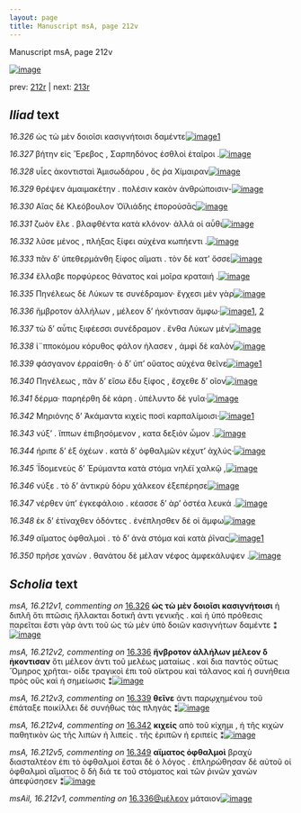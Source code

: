 ```yaml
---
layout: page
title: Manuscript msA, page 212v
---
```


Manuscript msA, page 212v

[![image](http://www.homermultitext.org/iipsrv?OBJ=IIP,1.0&FIF=/project/homer/pyramidal/deepzoom/hmt/vaimg/2017a/VA212VN_0714.tif&WID=100&CVT=JPEG)](http://www.homermultitext.org/ict2/?urn=urn:cite2:hmt:vaimg.2017a:VA212VN_0714)

prev:  [212r](../212r) | next:  [213r](../213r)

## *Iliad* text

*16.326* <a id="16.326"/> ὡς τὼ μὲν δοιοῖσι κασιγνήτοισι δαμέντε[![image](http://www.homermultitext.org/iipsrv?OBJ=IIP,1.0&FIF=/project/homer/pyramidal/deepzoom/hmt/vaimg/2017a/VA212VN_0714.tif&RGN=0.505,0.223,0.383,0.0255&WID=1000&CVT=JPEG)](http://www.homermultitext.org/ict2/?urn=urn:cite2:hmt:vaimg.2017a:VA212VN_0714@0.505,0.223,0.383,0.0255)[1](#msA_16.212v1)

*16.327* <a id="16.327"/> βήτην εἰς Ἔρεβος , Σαρπηδόνος ἐσθλοὶ ἑταῖροι .[![image](http://www.homermultitext.org/iipsrv?OBJ=IIP,1.0&FIF=/project/homer/pyramidal/deepzoom/hmt/vaimg/2017a/VA212VN_0714.tif&RGN=0.504,0.2455,0.407,0.021&WID=1000&CVT=JPEG)](http://www.homermultitext.org/ict2/?urn=urn:cite2:hmt:vaimg.2017a:VA212VN_0714@0.504,0.2455,0.407,0.021)

*16.328* <a id="16.328"/> υἷες ἀκοντισταὶ Ἀμισωδάρου , ὅς ῥα Χίμαιραν[![image](http://www.homermultitext.org/iipsrv?OBJ=IIP,1.0&FIF=/project/homer/pyramidal/deepzoom/hmt/vaimg/2017a/VA212VN_0714.tif&RGN=0.504,0.2635,0.385,0.0263&WID=1000&CVT=JPEG)](http://www.homermultitext.org/ict2/?urn=urn:cite2:hmt:vaimg.2017a:VA212VN_0714@0.504,0.2635,0.385,0.0263)

*16.329* <a id="16.329"/> θρέψεν ἀμαιμακέτην . πολέσιν κακὸν ἀνθρώποισιν-[![image](http://www.homermultitext.org/iipsrv?OBJ=IIP,1.0&FIF=/project/homer/pyramidal/deepzoom/hmt/vaimg/2017a/VA212VN_0714.tif&RGN=0.502,0.2845,0.444,0.024&WID=1000&CVT=JPEG)](http://www.homermultitext.org/ict2/?urn=urn:cite2:hmt:vaimg.2017a:VA212VN_0714@0.502,0.2845,0.444,0.024)

*16.330* <a id="16.330"/> Αἴας δὲ Κλεόβουλον Ὀϊλιάδης ἐπορούσᾱς[![image](http://www.homermultitext.org/iipsrv?OBJ=IIP,1.0&FIF=/project/homer/pyramidal/deepzoom/hmt/vaimg/2017a/VA212VN_0714.tif&RGN=0.507,0.3033,0.369,0.024&WID=1000&CVT=JPEG)](http://www.homermultitext.org/ict2/?urn=urn:cite2:hmt:vaimg.2017a:VA212VN_0714@0.507,0.3033,0.369,0.024)

*16.331* <a id="16.331"/> ζωὸν ἕλε . βλαφθέντα κατὰ κλόνον· ἀλλά οἱ αὖθι[![image](http://www.homermultitext.org/iipsrv?OBJ=IIP,1.0&FIF=/project/homer/pyramidal/deepzoom/hmt/vaimg/2017a/VA212VN_0714.tif&RGN=0.506,0.3183,0.428,0.0315&WID=1000&CVT=JPEG)](http://www.homermultitext.org/ict2/?urn=urn:cite2:hmt:vaimg.2017a:VA212VN_0714@0.506,0.3183,0.428,0.0315)

*16.332* <a id="16.332"/> λῦσε μένος , πλήξας ξίφει αὐχένα κωπήεντι .[![image](http://www.homermultitext.org/iipsrv?OBJ=IIP,1.0&FIF=/project/homer/pyramidal/deepzoom/hmt/vaimg/2017a/VA212VN_0714.tif&RGN=0.502,0.3401,0.428,0.0293&WID=1000&CVT=JPEG)](http://www.homermultitext.org/ict2/?urn=urn:cite2:hmt:vaimg.2017a:VA212VN_0714@0.502,0.3401,0.428,0.0293)

*16.333* <a id="16.333"/> πᾶν δ’ ὑπεθερμάνθη ξίφος αἵματι . τὸν δὲ κατ’ ὄσσε[![image](http://www.homermultitext.org/iipsrv?OBJ=IIP,1.0&FIF=/project/homer/pyramidal/deepzoom/hmt/vaimg/2017a/VA212VN_0714.tif&RGN=0.508,0.3611,0.445,0.024&WID=1000&CVT=JPEG)](http://www.homermultitext.org/ict2/?urn=urn:cite2:hmt:vaimg.2017a:VA212VN_0714@0.508,0.3611,0.445,0.024)

*16.334* <a id="16.334"/> ἔλλαβε πορφύρεος θάνατος καὶ μοῖρα κραταιή .[![image](http://www.homermultitext.org/iipsrv?OBJ=IIP,1.0&FIF=/project/homer/pyramidal/deepzoom/hmt/vaimg/2017a/VA212VN_0714.tif&RGN=0.505,0.3776,0.445,0.0255&WID=1000&CVT=JPEG)](http://www.homermultitext.org/ict2/?urn=urn:cite2:hmt:vaimg.2017a:VA212VN_0714@0.505,0.3776,0.445,0.0255)

*16.335* <a id="16.335"/> Πηνέλεως δὲ Λύκων τε συνέδραμον· ἔγχεσι μὲν γὰρ[![image](http://www.homermultitext.org/iipsrv?OBJ=IIP,1.0&FIF=/project/homer/pyramidal/deepzoom/hmt/vaimg/2017a/VA212VN_0714.tif&RGN=0.505,0.3964,0.452,0.0255&WID=1000&CVT=JPEG)](http://www.homermultitext.org/ict2/?urn=urn:cite2:hmt:vaimg.2017a:VA212VN_0714@0.505,0.3964,0.452,0.0255)

*16.336* <a id="16.336"/> ἤμβροτον ἀλλήλων , μέλεον δ’ ἠκόντισαν ἄμφω·[![image](http://www.homermultitext.org/iipsrv?OBJ=IIP,1.0&FIF=/project/homer/pyramidal/deepzoom/hmt/vaimg/2017a/VA212VN_0714.tif&RGN=0.512,0.4152,0.434,0.0255&WID=1000&CVT=JPEG)](http://www.homermultitext.org/ict2/?urn=urn:cite2:hmt:vaimg.2017a:VA212VN_0714@0.512,0.4152,0.434,0.0255)[1](#msAil_16.212v1), [2](#msA_16.212v2)

*16.337* <a id="16.337"/> τὼ δ’ αὖτις ξιφέεσσι συνέδραμον . ἔνθα Λύκων μὲν[![image](http://www.homermultitext.org/iipsrv?OBJ=IIP,1.0&FIF=/project/homer/pyramidal/deepzoom/hmt/vaimg/2017a/VA212VN_0714.tif&RGN=0.506,0.4347,0.451,0.027&WID=1000&CVT=JPEG)](http://www.homermultitext.org/ict2/?urn=urn:cite2:hmt:vaimg.2017a:VA212VN_0714@0.506,0.4347,0.451,0.027)

*16.338* <a id="16.338"/> ἱ¨πποκόμου κόρυθος φάλον ήλασεν , ἀμφὶ δὲ καλὸν[![image](http://www.homermultitext.org/iipsrv?OBJ=IIP,1.0&FIF=/project/homer/pyramidal/deepzoom/hmt/vaimg/2017a/VA212VN_0714.tif&RGN=0.505,0.452,0.451,0.0308&WID=1000&CVT=JPEG)](http://www.homermultitext.org/ict2/?urn=urn:cite2:hmt:vaimg.2017a:VA212VN_0714@0.505,0.452,0.451,0.0308)

*16.339* <a id="16.339"/> φάσγανον ἐρραίσθη· ὁ δ’ ὑπ’ οὔατος αὐχένα θεῖνε[![image](http://www.homermultitext.org/iipsrv?OBJ=IIP,1.0&FIF=/project/homer/pyramidal/deepzoom/hmt/vaimg/2017a/VA212VN_0714.tif&RGN=0.51,0.4707,0.437,0.0285&WID=1000&CVT=JPEG)](http://www.homermultitext.org/ict2/?urn=urn:cite2:hmt:vaimg.2017a:VA212VN_0714@0.51,0.4707,0.437,0.0285)[1](#msA_16.212v3)

*16.340* <a id="16.340"/> Πηνέλεως , πᾶν δ’ εἴσω ἔδυ ξίφος , ἔσχεθε δ’ οῖον[![image](http://www.homermultitext.org/iipsrv?OBJ=IIP,1.0&FIF=/project/homer/pyramidal/deepzoom/hmt/vaimg/2017a/VA212VN_0714.tif&RGN=0.509,0.4887,0.437,0.027&WID=1000&CVT=JPEG)](http://www.homermultitext.org/ict2/?urn=urn:cite2:hmt:vaimg.2017a:VA212VN_0714@0.509,0.4887,0.437,0.027)

*16.341* <a id="16.341"/> δέρμα· παρηέρθη δὲ κάρη . ὑπέλυντο δὲ γυῖα·[![image](http://www.homermultitext.org/iipsrv?OBJ=IIP,1.0&FIF=/project/homer/pyramidal/deepzoom/hmt/vaimg/2017a/VA212VN_0714.tif&RGN=0.509,0.509,0.437,0.0255&WID=1000&CVT=JPEG)](http://www.homermultitext.org/ict2/?urn=urn:cite2:hmt:vaimg.2017a:VA212VN_0714@0.509,0.509,0.437,0.0255)

*16.342* <a id="16.342"/> Μηριόνης δ’ Ἀκάμαντα κιχεὶς ποσὶ καρπαλίμοισι·[![image](http://www.homermultitext.org/iipsrv?OBJ=IIP,1.0&FIF=/project/homer/pyramidal/deepzoom/hmt/vaimg/2017a/VA212VN_0714.tif&RGN=0.509,0.53,0.45,0.0233&WID=1000&CVT=JPEG)](http://www.homermultitext.org/ict2/?urn=urn:cite2:hmt:vaimg.2017a:VA212VN_0714@0.509,0.53,0.45,0.0233)[1](#msA_16.212v4)

*16.343* <a id="16.343"/> νύξ’ . ἵππων ἐπιβησόμενον , κατα δεξιὸν ὦμον .[![image](http://www.homermultitext.org/iipsrv?OBJ=IIP,1.0&FIF=/project/homer/pyramidal/deepzoom/hmt/vaimg/2017a/VA212VN_0714.tif&RGN=0.509,0.5465,0.43,0.027&WID=1000&CVT=JPEG)](http://www.homermultitext.org/ict2/?urn=urn:cite2:hmt:vaimg.2017a:VA212VN_0714@0.509,0.5465,0.43,0.027)

*16.344* <a id="16.344"/> ήριπε δ’ ἐξ ὀχέων . κατὰ δ’ ὀφθαλμῶν κέχυτ’ ἀχλύς·[![image](http://www.homermultitext.org/iipsrv?OBJ=IIP,1.0&FIF=/project/homer/pyramidal/deepzoom/hmt/vaimg/2017a/VA212VN_0714.tif&RGN=0.509,0.5653,0.444,0.027&WID=1000&CVT=JPEG)](http://www.homermultitext.org/ict2/?urn=urn:cite2:hmt:vaimg.2017a:VA212VN_0714@0.509,0.5653,0.444,0.027)

*16.345* <a id="16.345"/> ᾿Ϊδομενεὺς δ’ Ἐρύμαντα κατὰ στόμα νηλέϊ χαλκῷ ,[![image](http://www.homermultitext.org/iipsrv?OBJ=IIP,1.0&FIF=/project/homer/pyramidal/deepzoom/hmt/vaimg/2017a/VA212VN_0714.tif&RGN=0.511,0.5826,0.448,0.0308&WID=1000&CVT=JPEG)](http://www.homermultitext.org/ict2/?urn=urn:cite2:hmt:vaimg.2017a:VA212VN_0714@0.511,0.5826,0.448,0.0308)

*16.346* <a id="16.346"/> νύξε . τὸ δ’ ἀντικρὺ δόρυ χάλκεον ἐξεπέρησε[![image](http://www.homermultitext.org/iipsrv?OBJ=IIP,1.0&FIF=/project/homer/pyramidal/deepzoom/hmt/vaimg/2017a/VA212VN_0714.tif&RGN=0.512,0.6029,0.423,0.027&WID=1000&CVT=JPEG)](http://www.homermultitext.org/ict2/?urn=urn:cite2:hmt:vaimg.2017a:VA212VN_0714@0.512,0.6029,0.423,0.027)

*16.347* <a id="16.347"/> νέρθεν ὑπ’ ἐγκεφάλοιο . κέασσε δ’ ὰρ’ ὀστέα λευκά .[![image](http://www.homermultitext.org/iipsrv?OBJ=IIP,1.0&FIF=/project/homer/pyramidal/deepzoom/hmt/vaimg/2017a/VA212VN_0714.tif&RGN=0.512,0.6194,0.435,0.0278&WID=1000&CVT=JPEG)](http://www.homermultitext.org/ict2/?urn=urn:cite2:hmt:vaimg.2017a:VA212VN_0714@0.512,0.6194,0.435,0.0278)

*16.348* <a id="16.348"/> ἐκ δ’ ἐτίναχθεν ὀδόντες . ἐνέπλησθεν δέ οἱ ἄμφω[![image](http://www.homermultitext.org/iipsrv?OBJ=IIP,1.0&FIF=/project/homer/pyramidal/deepzoom/hmt/vaimg/2017a/VA212VN_0714.tif&RGN=0.514,0.6389,0.438,0.0255&WID=1000&CVT=JPEG)](http://www.homermultitext.org/ict2/?urn=urn:cite2:hmt:vaimg.2017a:VA212VN_0714@0.514,0.6389,0.438,0.0255)

*16.349* <a id="16.349"/> αἵματος ὀφθαλμοὶ . τὸ δ’ ἀνὰ στόμα καὶ κατὰ ῥῖνας[![image](http://www.homermultitext.org/iipsrv?OBJ=IIP,1.0&FIF=/project/homer/pyramidal/deepzoom/hmt/vaimg/2017a/VA212VN_0714.tif&RGN=0.508,0.6584,0.451,0.0225&WID=1000&CVT=JPEG)](http://www.homermultitext.org/ict2/?urn=urn:cite2:hmt:vaimg.2017a:VA212VN_0714@0.508,0.6584,0.451,0.0225)[1](#msA_16.212v5)

*16.350* <a id="16.350"/> πρῆσε χανὼν . θανάτου δὲ μέλαν νέφος ἀμφεκάλυψεν .[![image](http://www.homermultitext.org/iipsrv?OBJ=IIP,1.0&FIF=/project/homer/pyramidal/deepzoom/hmt/vaimg/2017a/VA212VN_0714.tif&RGN=0.506,0.6757,0.457,0.0263&WID=1000&CVT=JPEG)](http://www.homermultitext.org/ict2/?urn=urn:cite2:hmt:vaimg.2017a:VA212VN_0714@0.506,0.6757,0.457,0.0263)

## *Scholia* text

*msA, 16.212v1, commenting on* [16.326](#16.326)  <a id="msA_16.212v1"/> **ὡς τὼ μὲν δοιοῖσι κασιγνήτοισι** ἡ διπλῆ ὅτι πτῶσις ἤλλακται δοτικῆ ἀντι γενικῆς . καὶ ἡ ὑπό πρόθεσις παρεῖται ἔστι γὰρ ἀντι τοῦ ὡς τὼ μὲν ὑπὸ δοιῶν κασιγνήτων δαμέντε ⁑[![image](http://www.homermultitext.org/iipsrv?OBJ=IIP,1.0&FIF=/project/homer/pyramidal/deepzoom/hmt/vaimg/2017a/VA212VN_0714.tif&RGN=0.2447,0.1122,0.6592,0.03859&WID=1000&CVT=JPEG)](http://www.homermultitext.org/ict2/?urn=urn:cite2:hmt:vaimg.2017a:VA212VN_0714@0.2447,0.1122,0.6592,0.03859)

*msA, 16.212v2, commenting on* [16.336](#16.336)  <a id="msA_16.212v2"/> **ἤνβροτον ἀλλήλων μέλεον δ ἠκοντισαν** ὅτι μέλεον ἀντι τοῦ μελέως ματαίως . καὶ δια παντὸς οὕτως Ὅμηρος χρῆται- οἱδε τραγικοὶ ἐπι τοῦ οἴκτρου καὶ τάλανος καὶ ἡ συνήθεια πρὸς οὕς καὶ ἡ σημείωσις ⁑[![image](http://www.homermultitext.org/iipsrv?OBJ=IIP,1.0&FIF=/project/homer/pyramidal/deepzoom/hmt/vaimg/2017a/VA212VN_0714.tif&RGN=0.2465,0.4165,0.2189,0.07815&WID=1000&CVT=JPEG)](http://www.homermultitext.org/ict2/?urn=urn:cite2:hmt:vaimg.2017a:VA212VN_0714@0.2465,0.4165,0.2189,0.07815)

*msA, 16.212v3, commenting on* [16.339](#16.339)  <a id="msA_16.212v3"/> **θεῖνε** ἀντι παρῳχημένου τοῦ ἐπάταξε ποικίλλει δὲ συνήθως τὰς πληγάς ⁑[![image](http://www.homermultitext.org/iipsrv?OBJ=IIP,1.0&FIF=/project/homer/pyramidal/deepzoom/hmt/vaimg/2017a/VA212VN_0714.tif&RGN=0.2434,0.4852,0.2264,0.03624&WID=1000&CVT=JPEG)](http://www.homermultitext.org/ict2/?urn=urn:cite2:hmt:vaimg.2017a:VA212VN_0714@0.2434,0.4852,0.2264,0.03624)

*msA, 16.212v4, commenting on* [16.342](#16.342)  <a id="msA_16.212v4"/> **κιχείς** απὸ τοῦ κίχημι , ἠ τῆς κιχὼν παθητικὸν ὡς τῆς λιπὼν ἡ λιπείς . τῆς ἐριπῶν ἡ εριπείς ⁑[![image](http://www.homermultitext.org/iipsrv?OBJ=IIP,1.0&FIF=/project/homer/pyramidal/deepzoom/hmt/vaimg/2017a/VA212VN_0714.tif&RGN=0.2439,0.5148,0.2264,0.04329&WID=1000&CVT=JPEG)](http://www.homermultitext.org/ict2/?urn=urn:cite2:hmt:vaimg.2017a:VA212VN_0714@0.2439,0.5148,0.2264,0.04329)

*msA, 16.212v5, commenting on* [16.349](#16.349)  <a id="msA_16.212v5"/> **αἵματος ὀφθαλμοὶ** βραχὺ διασταλτέον ἐπι τὸ ὀφθαλμοὶ ἔσται δὲ ὁ λόγος . ἐπληρώθησαν δὲ αὐτοῦ οἱ ὀφθαλμοὶ αἵματος ὃ δὴ διά τε τοῦ στόματος καὶ τῶν ῥινῶν χανὼν ἀπεφύσησεν ⁑[![image](http://www.homermultitext.org/iipsrv?OBJ=IIP,1.0&FIF=/project/homer/pyramidal/deepzoom/hmt/vaimg/2017a/VA212VN_0714.tif&RGN=0.2603,0.7093,0.6754,0.04426&WID=1000&CVT=JPEG)](http://www.homermultitext.org/ict2/?urn=urn:cite2:hmt:vaimg.2017a:VA212VN_0714@0.2603,0.7093,0.6754,0.04426)

*msAil, 16.212v1, commenting on* [16.336@μέλεον](#16.336@μέλεον)  <a id="msAil_16.212v1"/> μάταιον[![image](http://www.homermultitext.org/iipsrv?OBJ=IIP,1.0&FIF=/project/homer/pyramidal/deepzoom/hmt/vaimg/2017a/VA212VN_0714.tif&RGN=0.7225,0.4112,0.03574,0.01065&WID=1000&CVT=JPEG)](http://www.homermultitext.org/ict2/?urn=urn:cite2:hmt:vaimg.2017a:VA212VN_0714@0.7225,0.4112,0.03574,0.01065)